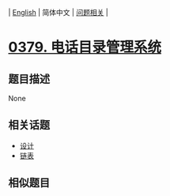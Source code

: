 
| [English](README_EN.md) | 简体中文 | [问题相关](QUESTION.md) |
# [0379. 电话目录管理系统](https://leetcode-cn.com/problems/design-phone-directory/)
## 题目描述
None
## 相关话题
- [设计](https://leetcode-cn.com/tag/design)
- [链表](https://leetcode-cn.com/tag/linked-list)
## 相似题目

